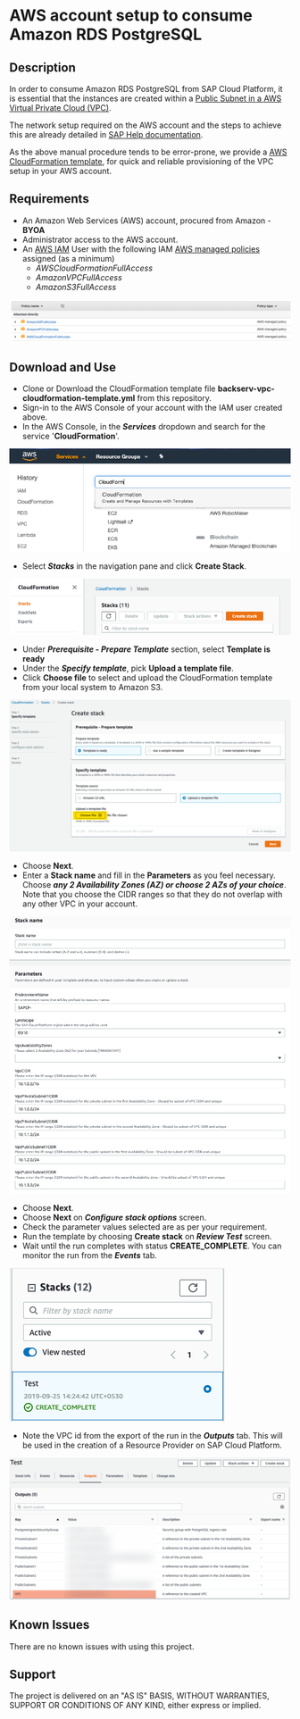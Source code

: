 # AWS account setup to consume Amazon RDS PostgreSQL

## Description

In order to consume Amazon RDS PostgreSQL from SAP Cloud Platform, it is essential that the instances are created within a [Public Subnet in a AWS Virtual Private Cloud (VPC)](https://docs.aws.amazon.com/vpc/latest/userguide/VPC_Subnets.html). 

The network setup required on the AWS account and the steps to achieve this are already detailed in [SAP Help documentation](https://help.sap.com/viewer/b392039670364098a722cad3071c7af9/Cloud/en-US/3a2c613c220d4320af584435a79dbffb.html).

As the above manual procedure tends to be error-prone, we provide a [AWS CloudFormation template](https://aws.amazon.com/cloudformation/aws-cloudformation-templates/), for quick and reliable provisioning of the VPC setup in your AWS account. 

## Requirements

* An Amazon Web Services (AWS) account, procured from Amazon - **BYOA**
* Administrator access to the AWS account.
* An [AWS IAM](https://aws.amazon.com/iam/) User with the following IAM [AWS managed policies](https://docs.aws.amazon.com/IAM/latest/UserGuide/access_policies_managed-vs-inline.html#aws-managed-policies) assigned (as a minimum)
	* *AWSCloudFormationFullAccess*
	* *AmazonVPCFullAccess*
	* *AmazonS3FullAccess*

<img src="/AWS/Amazon-RDS-Setup/img/AWSIAMPolicy.png">

## Download and Use

* Clone or Download the CloudFormation template file **backserv-vpc-cloudformation-template.yml** from this repository.
* Sign-in to the AWS Console of your account with the IAM user created above.
* In the AWS Console, in the ***Services*** dropdown and search for the service '**CloudFormation**'.
<img src="/AWS/Amazon-RDS-Setup/img/CloudFormation.png">

* Select ***Stacks*** in the navigation pane and click **Create Stack**. 
<img src="/AWS/Amazon-RDS-Setup/img/Stack.png">

* Under ***Prerequisite - Prepare Template*** section, select **Template is ready**
* Under the ***Specify template***, pick **Upload a template file**.
* Click **Choose file** to select and upload the CloudFormation template from your local system to Amazon S3.
<img src="/AWS/Amazon-RDS-Setup/img/CreateStack.png">

* Choose **Next**.
* Enter a **Stack name** and fill in the **Parameters** as you feel necessary. Choose ***any 2 Availability Zones (AZ) or choose 2 AZs of your choice***. Note that you choose the CIDR ranges so that they do not overlap with any other VPC in your account. 
<img src="/AWS/Amazon-RDS-Setup/img/StackDetails.png">

* Choose **Next**.
* Choose **Next** on ***Configure stack options*** screen.
* Check the parameter values selected are as per your requirement.
* Run the template by choosing **Create stack** on ***Review Test*** screen.
* Wait until the run completes with status **CREATE_COMPLETE**. You can monitor the run from the ***Events*** tab.
<img src="/AWS/Amazon-RDS-Setup/img/StackComplete.png">

* Note the VPC id from the export of the run in the ***Outputs*** tab. This will be used in the creation of a Resource Provider on SAP Cloud Platform.
<img src="/AWS/Amazon-RDS-Setup/img/StackOutput.png">


## Known Issues

There are no known issues with using this project.

## Support

The project is delivered on an "AS IS" BASIS, WITHOUT WARRANTIES, SUPPORT OR CONDITIONS OF ANY KIND, either express or implied.